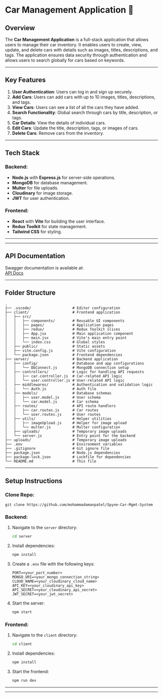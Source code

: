 # Car Management Application 🚗

## Overview

The **Car Management Application** is a full-stack application that allows users to manage their car inventory. It enables users to create, view, update, and delete cars with details such as images, titles, descriptions, and tags. The application ensures data security through authentication and allows users to search globally for cars based on keywords.

---

## Key Features

1. **User Authentication**: Users can log in and sign up securely.
2. **Add Cars**: Users can add cars with up to 10 images, titles, descriptions, and tags.
3. **View Cars**: Users can see a list of all the cars they have added.
4. **Search Functionality**: Global search through cars by title, description, or tags.
5. **Car Details**: View the details of individual cars.
6. **Edit Cars**: Update the title, description, tags, or images of cars.
7. **Delete Cars**: Remove cars from the inventory.

---

## Tech Stack

### Backend:
- **Node.js** with **Express.js** for server-side operations.
- **MongoDB** for database management.
- **Multer** for file uploads.
- **Cloudinary** for image storage.
- **JWT** for user authentication.

### Frontend:
- **React** with **Vite** for building the user interface.
- **Redux Toolkit** for state management.
- **Tailwind CSS** for styling.

---

---

## API Documentation

Swagger documentation is available at:  
[API Docs](https://www.postman.com/joint-operations-cosmologist-64352344/spyne-ai-assignment/collection/mcqazv3/car-mgmt-api-docs?action=share&creator=30730048)

---

## Folder Structure
```
.
├── .vscode/                   # Editor configuration
├── client/                    # Frontend application
│   ├── src/
│   │   ├── components/        # Reusable UI components
│   │   ├── pages/             # Application pages
│   │   ├── redux/             # Redux Toolkit slices
│   │   ├── App.jsx            # Main application component
│   │   ├── main.jsx           # Vite's main entry point
│   │   └── index.css          # Global styles
│   ├── public/                # Static assets
│   ├── vite.config.js         # Vite configuration
│   └── package.json           # Frontend dependencies
├── server/                    # Backend application
│   ├── config/                # Database and app configurations
│   │   └── DbConnect.js       # MongoDB connection setup
│   ├── controllers/           # Logic for handling API requests
│   │   ├── car.controller.js  # Car-related API logic
│   │   └── user.controller.js # User-related API logic
│   ├── middlewares/           # Authentication and validation logic
|   |   └── Auth.js            # Auth file
│   ├── models/                # Database schemas
│   │   ├── user.model.js      # User schema
│   │   └── car.model.js       # Car schema
│   ├── routes/                # API route handlers
│   │   ├── car.routes.js      # Car routes
│   │   └── user.routes.js     # User routes
│   ├── utils/                 # Helper utilities
│   │   ├── imageUpload.js     # Helper for image upload
│   │   └── multer.js          # Multer configuration
│   ├── uploads/               # Temporary image uploads
│   └── server.js              # Entry point for the backend
├── uploads/                   # Temporary image uploads
├── .env                       # Environment variables
├── .gitignore                 # Git ignore file
├── package.json               # Node.js dependencies
├── package-lock.json          # Lockfile for dependencies
└── README.md                  # This file
```
---

## Setup Instructions

### Clone Repo:
```
git clone https://github.com/mohammadamanpatel/Spyne-Car-Mgmt-System
```

### Backend:
1. Navigate to the `server` directory:
   ```bash
   cd server
   ```
2. Install dependencies:
   ```bash
   npm install
   ```
3. Create a `.env` file with the following keys:
   ```
   PORT=<your_port_number>
   MONGO_URI=<your_mongo_connection_string>
   CLOUD_NAME=<your_cloudinary_cloud_name>
   API_KEY=<your_cloudinary_api_key>
   API_SECRET=<your_cloudinary_api_secret>
   JWT_SECRET=<your_jwt_secret>
   ```
4. Start the server:
   ```bash
   npm start
   ```

### Frontend:
1. Navigate to the `client` directory:
   ```bash
   cd client
   ```
2. Install dependencies:
   ```bash
   npm install
   ```
3. Start the frontend:
   ```bash
   npm run dev
   ```

---

--- 

